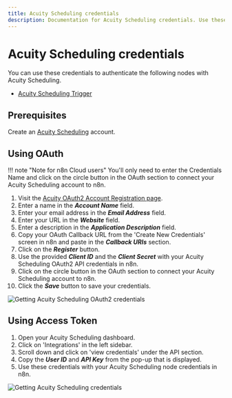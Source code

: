 ```yaml
---
title: Acuity Scheduling credentials
description: Documentation for Acuity Scheduling credentials. Use these credentials to authenticate Acuity Scheduling in n8n, a workflow automation platform.
---
```


# Acuity Scheduling credentials

You can use these credentials to authenticate the following nodes with Acuity Scheduling.

- [Acuity Scheduling Trigger](/integrations/builtin/trigger-nodes/n8n-nodes-base.acuityschedulingtrigger/)

## Prerequisites

Create an [Acuity Scheduling](https://acuityscheduling.com/) account.

## Using OAuth

!!! note "Note for n8n Cloud users"
    You'll only need to enter the Credentials Name and click on the circle button in the OAuth section to connect your Acuity Scheduling account to n8n.


1. Visit the [Acuity OAuth2 Account Registration page](https://acuityscheduling.com/oauth2/register).
2. Enter a name in the ***Account Name*** field.
3. Enter your email address in the ***Email Address*** field.
4. Enter your URL in the ***Website*** field.
5. Enter a description in the ***Application Description*** field.
6. Copy your OAuth Callback URL from the 'Create New Credentials' screen in n8n and paste in the ***Callback URIs*** section.
7. Click on the ***Register*** button.
8. Use the provided ***Client ID*** and the ***Client Secret*** with your Acuity Scheduling OAuth2 API credentials in n8n.
9. Click on the circle button in the OAuth section to connect your Acuity Scheduling account to n8n.
10. Click the ***Save*** button to save your credentials.

![Getting Acuity Scheduling OAuth2 credentials](/_images/integrations/builtin/credentials/acuityscheduling/using-oauth.gif)


## Using Access Token

1. Open your Acuity Scheduling dashboard.
2. Click on 'Integrations' in the left sidebar.
3. Scroll down and click on 'view credentials' under the API section.
4. Copy the ***User ID*** and ***API Key*** from the pop-up that is displayed.
5. Use these credentials with your Acuity Scheduling node credentials in n8n.

![Getting Acuity Scheduling credentials](/_images/integrations/builtin/credentials/acuityscheduling/using-access-token.gif)


